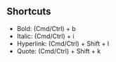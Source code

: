 ## Shortcuts
- Bold: (Cmd/Ctrl) + b
- Italic: (Cmd/Ctrl) + i
- Hyperlink: (Cmd/Ctrl) + Shift + l
- Quote: (Cmd/Ctrl) + Shift + k